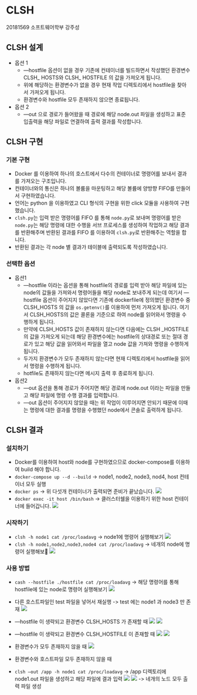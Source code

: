 # CLSH
20181569 소프트웨어학부 강주성

## CLSH 설계
- 옵션 1
	- —hostfile 옵션이 없을 경우 기존에 컨테이너를 빌드하면서 작성했던 환경변수 CLSH_ HOSTS와 CLSH_ HOSTFILE 의 값을 가져오게 됩니다.
	- 위에 해당하는 환경변수가 없을 경우 현재 작업 디렉토리에서 hostfile을 찾아서 가져오게 됩니다.
	- 환경변수와 hostfile 모두 존재하지 않으면 종료됩니다.
- 옵션 2
	- —out 으로 경로가 들어왔을 때 경로에 해당 node.out 파일을 생성하고 표준 입출력을 해당 파일로 연결하여 출력 결과를 작성합니다.

## CLSH 구현
### 기본 구현
- Docker 를 이용하여 하나의 호스트에서 다수의 컨테이너로 명령어를 보내서 결과를 가져오는 구조입니다.
- 컨테이너와의 통신은 하나의 볼륨을 마운팅하고 해당 볼륨에 양방향 FIFO를 만들어서 구현하였습니다.
- 언어는 python 을 이용하였고 CLI 형식의 구현을 위한 click 모듈을 사용하여 구현했습니다.
- `clsh.py`는 입력 받은 명령어를 FIFO 를 통해 `node.py`로 보내며 명령어를 받은 `node.py`는 해당 명령에 대한 수행을 서브 프로세스를 생성하여 작업하고 해당 결과를 반환해주며 반환된 결과를 FIFO 를 이용하여 `clsh.py`로 반환해주는 역할을 합니다.
- 반환된 결과는 각 node 별 결과가 테이블에 출력되도록 작성하였습니다.
### 선택한 옵션
- 옵션1
	- —hostfile 이라는 옵션을 통해 hostfile의 경로를 입력 받아 해당 파일에 있는 node의 값들을 가져와서 명령어들을 해당 node로 보내주게 되는데 여기서 —hostfile 옵션이 주어지지 않았다면 기존에 dockerfile에 정의했던 환경변수 중 CLSH_HOSTS 의 값을 `os.getenv()`를 이용하여 먼저 가져오게 됩니다. 여기서 CLSH_HOSTS의 값은 콜론을 기준으로 하여 node를 읽어와서 명령을 수행하게 됩니다.
	- 만약에 CLSH_HOSTS 값이 존재하지 않는다면 다음에는 CLSH _HOSTFILE 의 값을 가져오게 되는데 해당 환경변수에는 hostfile의 상대경로 또는 절대 경로가 있고 해당 값을 읽어와서 파일을 열고 node 값을 가져와 명령을 수행하게 됩니다.
	- 두가지 환경변수가 모두 존재하지 않는다면 현재 디렉토리에서 hostfile을 읽어서 명령을 수행하게 됩니다.
	- hotfile도 존재하지 않는다면 메시지 출력 후 종료하게 됩니다.
- 옵션2
	- —out 옵션을 통해 경로가 주어지면 해당 경로에 node.out 이라는 파일을 만들고 해당 파일에 명령 수행 결과를 입력합니다.
	- —out 옵션이 주어지지 않았을 때는 위 작업이 이루어지면 안되기 때문에 이때는 명령에 대한 결과를 명령을 수행했던 node에서 콘솔로 출력하게 됩니다.

## CLSH 결과
### 설치하기
- Docker를 이용하여 host와 node를 구현하였으므로 docker-compose를 이용하여 build 해야 합니다.
- `docker-compose up --d --build` -> node1, node2, node3, nod4, host 컨테이너 모두 실행
- `docker ps` -> 위 다섯개 컨테이너가 출력되면 준비가 끝났습니다.
![](CLSH%20%E1%84%80%E1%85%AA%E1%84%8C%E1%85%A6%20%E1%84%87%E1%85%A9%E1%84%80%E1%85%A9%E1%84%89%E1%85%A5/35BDA21D-BD3F-4DC9-8835-8BC9886157D6.png)
- `docker exec -it host /bin/bash` -> 클러스터쉘을 이용하기 위한 host 컨테이너에 들어갑니다.
![](CLSH%20%E1%84%80%E1%85%AA%E1%84%8C%E1%85%A6%20%E1%84%87%E1%85%A9%E1%84%80%E1%85%A9%E1%84%89%E1%85%A5/79C0AF08-F9B6-4CE4-8C41-0CB0D3548911.png)

### 시작하기
- `clsh -h node1 cat /proc/loadavg` -> node1에 명령어 실행해보기
![](CLSH%20%E1%84%80%E1%85%AA%E1%84%8C%E1%85%A6%20%E1%84%87%E1%85%A9%E1%84%80%E1%85%A9%E1%84%89%E1%85%A5/69F9EC82-3C8C-4380-B0C7-F19736B525F4.png)
- `clsh -h node1,node2,node3,node4 cat /proc/loadavg` -> 네개의 node에 명령어 실행해보
![](CLSH%20%E1%84%80%E1%85%AA%E1%84%8C%E1%85%A6%20%E1%84%87%E1%85%A9%E1%84%80%E1%85%A9%E1%84%89%E1%85%A5/464276BD-84DF-45B8-BA5A-76DBC239A8D0.png)

### 사용 방법
- `cash --hostfile ./hostfile cat /proc/loadavg` -> 해당 명령어를 통해 hostfile에 있는 node로 명령어 실행해보기
![](CLSH%20%E1%84%80%E1%85%AA%E1%84%8C%E1%85%A6%20%E1%84%87%E1%85%A9%E1%84%80%E1%85%A9%E1%84%89%E1%85%A5/E5641B40-42D0-428D-AE15-0F79BCE30F1D.png)
- 다른 호스트파일인 test 파일을 넣어서 재실행 -> test 에는 node1 과 node3 만 존재
![](CLSH%20%E1%84%80%E1%85%AA%E1%84%8C%E1%85%A6%20%E1%84%87%E1%85%A9%E1%84%80%E1%85%A9%E1%84%89%E1%85%A5/991B8DA6-6FE7-4E74-933E-645E5A8520BA.png)
- —hostfile 이 생략되고 환경변수 CLSH_HOSTS 가 존재할 때
![](CLSH%20%E1%84%80%E1%85%AA%E1%84%8C%E1%85%A6%20%E1%84%87%E1%85%A9%E1%84%80%E1%85%A9%E1%84%89%E1%85%A5/837E0E82-D490-4246-898A-CBB6F67A1D18.png)
![](CLSH%20%E1%84%80%E1%85%AA%E1%84%8C%E1%85%A6%20%E1%84%87%E1%85%A9%E1%84%80%E1%85%A9%E1%84%89%E1%85%A5/724342A4-C662-4F74-96A3-94BABD2C98D1.png)
- —hostfile 이 생략되고 환경변수 CLSH_HOSTFILE 이 존재할 때
![](CLSH%20%E1%84%80%E1%85%AA%E1%84%8C%E1%85%A6%20%E1%84%87%E1%85%A9%E1%84%80%E1%85%A9%E1%84%89%E1%85%A5/6D5A1238-1959-4CF5-91F5-E749ACF4B286.png)
![](CLSH%20%E1%84%80%E1%85%AA%E1%84%8C%E1%85%A6%20%E1%84%87%E1%85%A9%E1%84%80%E1%85%A9%E1%84%89%E1%85%A5/35C8B0CC-2ACA-419E-96EA-34A3BFD35CEA.png)
- 환경변수가 모두 존재하지 않을 때
![](CLSH%20%E1%84%80%E1%85%AA%E1%84%8C%E1%85%A6%20%E1%84%87%E1%85%A9%E1%84%80%E1%85%A9%E1%84%89%E1%85%A5/8B99BA80-7B2C-4218-9273-DF507CE2F4F4.png)
- 환경변수와 호스트파일 모두 존재하지 않을 때

- `clsh —out /app -h node1 cat /proc/loadavg` -> /app 디렉토리에 node1.out 파일을 생성하고 해당 파일에 결과 입력
![](CLSH%20%E1%84%80%E1%85%AA%E1%84%8C%E1%85%A6%20%E1%84%87%E1%85%A9%E1%84%80%E1%85%A9%E1%84%89%E1%85%A5/1C929C47-9C28-48C9-8F58-B2AACA72A584.png)
![](CLSH%20%E1%84%80%E1%85%AA%E1%84%8C%E1%85%A6%20%E1%84%87%E1%85%A9%E1%84%80%E1%85%A9%E1%84%89%E1%85%A5/29E69046-BD91-4AEF-84F5-B36036A1E30B.png)
-> 네개의 노드 모두 출력 파일 생성









